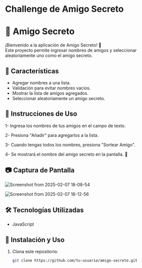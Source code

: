 <h1> Challenge de Amigo Secreto </h1>

# 🎁 Amigo Secreto

¡Bienvenido a la aplicación de Amigo Secreto! 🎉  
Este proyecto permite ingresar nombres de amigos y seleccionar aleatoriamente uno como el amigo secreto.  

## 🚀 Características  
- Agregar nombres a una lista.  
- Validación para evitar nombres vacíos.  
- Mostrar la lista de amigos agregados.  
- Seleccionar aleatoriamente un amigo secreto.

## 📝 Instrucciones de Uso
1- Ingresa los nombres de tus amigos en el campo de texto.

2- Presiona "Añadir" para agregarlos a la lista.

3- Cuando tengas todos los nombres, presiona "Sortear Amigo".

4- Se mostrará el nombre del amigo secreto en la pantalla. 🎉

## 📷 Captura de Pantalla  
![Screenshot from 2025-02-07 18-08-54](https://github.com/user-attachments/assets/6bd4b3f0-a6c5-4d4b-80dd-e06e060718d1)

![Screenshot from 2025-02-07 18-12-56](https://github.com/user-attachments/assets/f540d8c5-ed68-463d-b78d-6edbe32a441a)


## 🛠️ Tecnologías Utilizadas  
- JavaScript  

## 🔧 Instalación y Uso  
1. Clona este repositorio:  
   ```bash
   git clone https://github.com/tu-usuario/amigo-secreto.git

